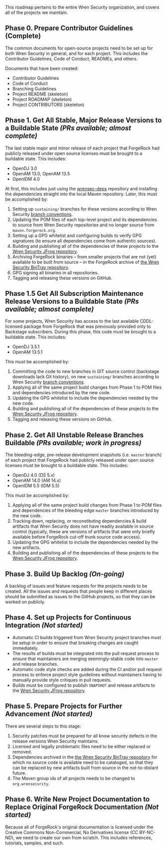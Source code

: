 This roadmap pertains to the entire Wren Security organization, and covers all of the projects we maintain.

## Phase 0. Prepare Contributor Guidelines (Complete)
The common documents for open-source projects need to be set up for both Wren Security in general, and for each project. This includes the Contributor Guidelines, Code of Conduct, READMEs, and others.

Documents that have been created:
* Contributor Guidelines
* Code of Conduct
* Branching Guidelines
* Project README (skeleton)
* Project ROADMAP (skeleton)
* Project CONTRIBUTORS (skeleton)

## Phase 1. Get All Stable, Major Release Versions to a Buildable State _(PRs available; almost complete)_
The last stable major and minor release of each project that ForgeRock had publicly released under open source licenses must be brought to a buildable state. This includes:

* OpenDJ 3.0
* OpenAM 13.0, OpenAM 13.5
* OpenIDM 4.0

At first, this includes just using the [wrensec-deps](/WrenSecurity/wrensec-deps) repository and installing the dependencies straight into the local Maven repository. Later, this must be accomplished by:

1. Setting up `sustaining/` branches for these versions according to Wren Security [branch conventions](/WrenSecurity/wrensec-docs/wiki/Versioning,-Branching,-and-Tagging#branching).
2. Updating the POM files of each top-level project and its dependencies to source from Wren Security repositories and no longer source from `maven.forgerock.org`.
3. Setting up a GPG whitelist and configuring builds to verify GPG signatures (to ensure all dependencies come from authentic sources).
4. Building and publishing all of the dependencies of these projects to the [Wren Security JFrog repository](https://wrensecurity.jfrog.io/wrensecurity/webapp/).
5. Archiving ForgeRock binaries &ndash; from smaller projects that are not (yet) available to be built from source &ndash; in the ForgeRock archive of [the Wren Security BinTray repository](https://bintray.com/wrensecurity/forgerock-archive).
6. GPG signing all binaries in all repositories.
7. Tagging and releasing these versions on GitHub.

## Phase 1.5 Get All Subscription Maintenance Release Versions to a Buildable State _(PRs available; almost complete)_
For some projects, Wren Security has access to the last available CDDL-licensed package from ForgeRock that was previously provided only to Backstage subscribers. During this phase, this code must be brought to a buildable state. This includes:
* OpenDJ 3.5.1
* OpenAM 13.5.1

This must be accomplished by:
1. Committing the code to new branches in GIT source control (backstage downloads lack Git history), on new `sustaining/` branches according to Wren Security [branch conventions](/WrenSecurity/wrensec-docs/wiki/Versioning,-Branching,-and-Tagging#branching).
2. Applying all of the same project build changes from Phase 1 to POM files and dependencies introduced by the new code.
3. Updating the GPG whitelist to include the dependencies needed by the new code.
4. Building and publishing all of the dependencies of these projects to the [Wren Security JFrog repository](https://wrensecurity.jfrog.io/wrensecurity/webapp/).
5. Tagging and releasing these versions on GitHub.

## Phase 2. Get All Unstable Release Branches Buildable  _(PRs available; work in progress)_
The bleeding-edge, pre-release development snapshots (i.e. `master` branch) of each project that ForgeRock had publicly released under open source licenses must be brought to a buildable state. This includes:

* OpenDJ 4.0 (DS 5.x)
* OpenAM 14.0 (AM 14.x)
* OpenIDM 5.5 (IDM 5.5)

This must be accomplished by:
1. Applying all of the same project build changes from Phase 1 to POM files and dependencies of the bleeding edge `master` branches introduced by the new code.
2. Tracking down, replacing, or reconstituting dependencies & build artifacts that Wren Security does not have readily available in source control (typically, these are versions of artifacts that were only briefly available before ForgeRock cut-off trunk source code access).
3. Updating the GPG whitelist to include the dependencies needed by the new artifacts.
4. Building and publishing all of the dependencies of these projects to the [Wren Security JFrog repository](https://wrensecurity.jfrog.io/wrensecurity/webapp/).

## Phase 3. Build Up Backlog _(On-going)_
A backlog of issues and feature requests for the projects needs to be created. All the issues and requests that people keep in different places should be submitted as issues to the GitHub projects, so that they can be worked on publicly.

## Phase 4. Set up Projects for Continuous Integration _(Not started)_
- Automatic CI builds triggered from Wren Security project branches must be setup in order to ensure that breaking changes are caught immediately.
- The results of builds must be integrated into the pull request process to ensure that maintainers are merging seemingly-stable code into `master` and release branches. 
- Automatic code style checks are added during the CI and/or pull request process to enforce project style guidelines without maintainers having to manually provide style critiques in pull requests.
- Builds must be configured to publish `SNAPSHOT` and release artifacts to the [Wren Security JFrog repository](https://wrensecurity.jfrog.io/wrensecurity/webapp/).

## Phase 5. Prepare Projects for Further Advancement _(Not started)_
There are several steps to this stage:
1. Security patches must be prepared for all know security defects in the release versions Wren Security maintains.
2. Licensed and legally problematic files need to be either replaced or removed. 
3. Dependencies archived in the [the Wren Security BinTray repository](https://bintray.com/wrensecurity/forgerock-archive) for which no source code is available need to be cataloged, so that they can be replaced by new artifacts built from source in the not-to-distant future.
4. The Maven group ids of all projects needs to be changed to `org.wrensecurity`.

## Phase 6. Write New Project Documentation to Replace Original ForgeRock Documentation _(Not started)_
Because all of ForgeRock's original documentation is licensed under the Creative Commons Non-Commercial, No Derivatives license (CC BY-NC-ND), we need to create our own from scratch. This includes references, tutorials, samples, and such.